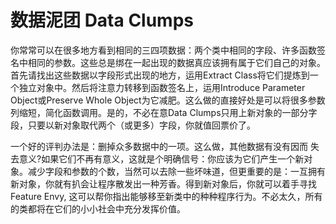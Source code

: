 # 数据泥团 Data Clumps

你常常可以在很多地方看到相同的三四项数据：两个类中相同的字段、许多函数签名中相同的参数。这些总是绑在一起出现的数据真应该拥有属于它们自己的对象。首先请找出这些数据以字段形式出现的地方，运用Extract Class将它们提炼到一个独立对象中。然后将注意力转移到函数签名上，运用Introduce Parameter Object或Preserve Whole Object为它减肥。这么做的直接好处是可以将很多参数列缩短，简化函数调用。是的，不必在意Data Clumps只用上新对象的一部分字段，只要以新对象取代两个（或更多）字段，你就值回票价了。

一个好的评判办法是：删掉众多数据中的一项。这么做，其他数据有没有因而 失去意义?如果它们不再有意义，这就是个明确信号：你应该为它们产生一个新对象。减少字段和参数的个数，当然可以去除一些坏味道，但更重要的是：一互拥有新对象，你就有扒会让程序散发出一种芳香。得到新对象后，你就可以着手寻找Feature Envy, 这可以帮你指出能够移至新类中的种种程序行为。不必太久，所有的类都将在它们的小小社会中充分发挥价值。
